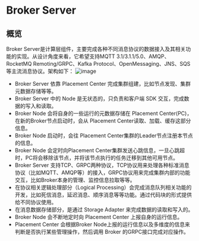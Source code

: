 # Broker Server
## 概览
Broker Server是计算层组件，主要完成各种不同消息协议的数据接入及其相关功能的实现。从设计角度来看，它希望支持MQTT 3.1/3.1.1/5.0、AMQP、RocketMQ Remoting/GRPC、Kafka Protocol、OpenMessaging、JNS、SQS等主流消息协议。架构如下：
![image](../../images/doc-image2.png)

- Broker Server 依靠 Placement Center 完成集群组建，比如节点发现、集群元数据存储等等。
- Broker Server 中的 Node 是无状态的，只负责和客户端 SDK 交互，完成数据的写入和读取。
- Broker Node 会将自身的一些运行的元数据存储在 Placement Center(PC)，在新的Broker节点启动时，会从 Placement Center读取、加载、缓存这部分信息。
- Broker Node 启动时，会往 Placement Center集群的Leader节点注册本节点的信息。
- Broker Node 会定时向Placement Center集群发送心跳信息，一旦心跳超时，PC将会移除该节点，并将该节点执行的任务迁移到其他可用节点。
- Broker Server 支持TCP、GRPC两种协议，TCP协议用来处理各种标准消息协议（比如MQTT、AMQP等）的接入，GRPC协议用来完成集群内部的功能交互，比如Broker本身的管理、监控信息拉取等等。
- 在协议相关逻辑处理部分（Logical Processing）会完成消息队列相关功能的开发，比如死信消息，延迟消息、顺序消息等等功能。通过代码块的形式提供给不同协议使用。
- 在消息数据存储部分，是通过 Storage Adapter 来完成数据的读取和写入的。
- Broker Node 会不断地定时向 Placement Center 上报自身的运行信息。
- Placement Center 会根据Broker Node上报的运行信息以及多维度的信息来判断是否执行某些管理操作，然后调用 Broker 的GRPC接口完成对应操作。
